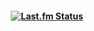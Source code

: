 <p align="center">
<h4 align="center">
<a href="https://www.last.fm/user/shinceI">
   <img src="https://lastfm-recently-played.vercel.app/api?user=shinceI&count=1&width=470&header_size=none&footer_style=compact_stats&bg_color=000000" alt="Last.fm Status">
</a>
